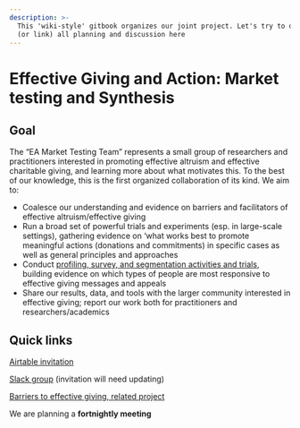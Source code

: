 ```yaml
---
description: >-
  This 'wiki-style' gitbook organizes our joint project. Let's try to organize
  (or link) all planning and discussion here
---
```


# Effective Giving and Action: Market testing and Synthesis

## Goal

The “EA Market Testing Team” represents a small group of researchers and practitioners interested in promoting effective altruism and effective charitable giving, and learning more about what motivates this. To the best of our knowledge, this is the first organized collaboration of its kind. We aim to:

* Coalesce our understanding and evidence on barriers and facilitators of effective altruism/effective giving
* Run a broad set of powerful trials and experiments \(esp. in large-scale settings\), gathering evidence on ‘what works best to promote meaningful actions \(donations and commitments\) in specific cases as well as general principles and approaches
* Conduct [profiling, survey, and segmentation activities and trials](profiling-and-segmentation/profiling-discussion.md), building evidence on which types of people are most responsive to effective giving messages and appeals
* Share our results, data, and tools with the larger community interested in effective giving; report our work both for practitioners and researchers/academics

## **Quick links**

[Airtable invitation ](https://airtable.com/invite/l?inviteId=invrYLQD6MCwj5tzF&inviteToken=756e551c2eb2be11add77811fa080f3ac80c5adc68b402c5dcbbc4a16684b836&utm_source=email)

[Slack group](https://join.slack.com/t/givingexperiments/shared_invite/zt-stgaroli-5FVxFgOY_MjXjrmUjfxLfw) \(invitation will need updating\)

[Barriers to effective giving, related project](https://daaronr.github.io/ea_giving_barriers/index.html)

We are planning a **fortnightly meeting**

